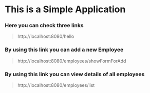 # This is a Simple Application

### Here you can check three links

>http://localhost:8080/hello

### By using this link you can add a new Employee

>http://localhost:8080/employees/showFormForAdd

### By using this link you can view details of all employees

>http://localhost:8080/employees/list






